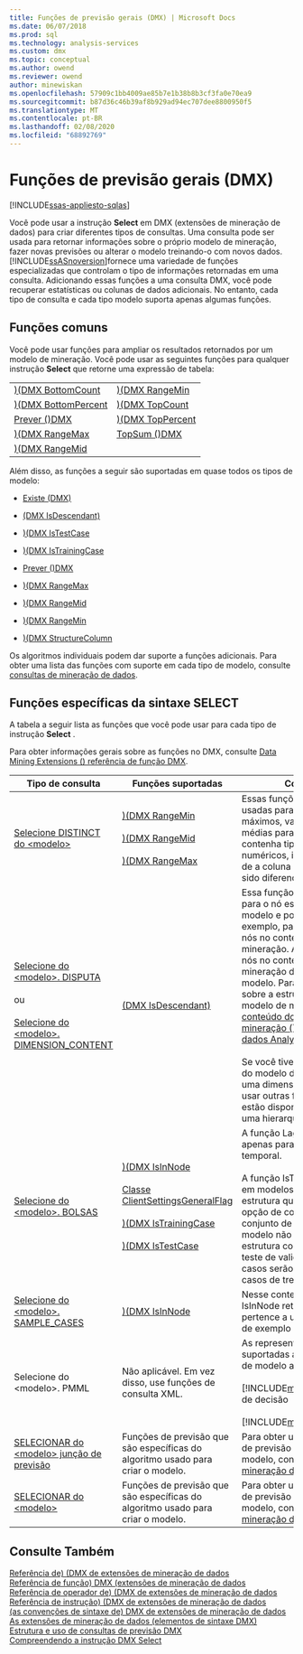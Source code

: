 ```yaml
---
title: Funções de previsão gerais (DMX) | Microsoft Docs
ms.date: 06/07/2018
ms.prod: sql
ms.technology: analysis-services
ms.custom: dmx
ms.topic: conceptual
ms.author: owend
ms.reviewer: owend
author: minewiskan
ms.openlocfilehash: 57909c1bb4009ae85b7e1b38b8b3cf3fa0e70ea9
ms.sourcegitcommit: b87d36c46b39af8b929ad94ec707dee8800950f5
ms.translationtype: MT
ms.contentlocale: pt-BR
ms.lasthandoff: 02/08/2020
ms.locfileid: "68892769"
---
```

# <a name="general-prediction-functions-dmx"></a>Funções de previsão gerais (DMX)
[!INCLUDE[ssas-appliesto-sqlas](../includes/ssas-appliesto-sqlas.md)]

  Você pode usar a instrução **Select** em DMX (extensões de mineração de dados) para criar diferentes tipos de consultas. Uma consulta pode ser usada para retornar informações sobre o próprio modelo de mineração, fazer novas previsões ou alterar o modelo treinando-o com novos dados. [!INCLUDE[ssASnoversion](../includes/ssasnoversion-md.md)]fornece uma variedade de funções especializadas que controlam o tipo de informações retornadas em uma consulta. Adicionando essas funções a uma consulta DMX, você pode recuperar estatísticas ou colunas de dados adicionais. No entanto, cada tipo de consulta e cada tipo modelo suporta apenas algumas funções.  
  
## <a name="common-functions"></a>Funções comuns  
 Você pode usar funções para ampliar os resultados retornados por um modelo de mineração. Você pode usar as seguintes funções para qualquer instrução **Select** que retorne uma expressão de tabela:  
  
|||  
|-|-|  
|[&#41;&#40;DMX BottomCount](../dmx/bottomcount-dmx.md)|[&#41;&#40;DMX RangeMin](../dmx/rangemin-dmx.md)|  
|[&#41;&#40;DMX BottomPercent](../dmx/bottompercent-dmx.md)|[&#41;&#40;DMX TopCount](../dmx/topcount-dmx.md)|  
|[Prever &#40;&#41;DMX](../dmx/predict-dmx.md)|[&#41;&#40;DMX TopPercent](../dmx/toppercent-dmx.md)|  
|[&#41;&#40;DMX RangeMax](../dmx/rangemax-dmx.md)|[TopSum &#40;&#41;DMX](../dmx/topsum-dmx.md)|  
|[&#41;&#40;DMX RangeMid](../dmx/rangemid-dmx.md)||  
  
 Além disso, as funções a seguir são suportadas em quase todos os tipos de modelo:  
  
-   [Existe &#40;DMX&#41;](../dmx/exists-dmx.md)  
  
-   [&#40;DMX IsDescendant&#41;](../dmx/isdescendant-dmx.md)  
  
-   [&#41;&#40;DMX IsTestCase](../dmx/istestcase-dmx.md)  
  
-   [&#41;&#40;DMX IsTrainingCase](../dmx/istrainingcase-dmx.md)  
  
-   [Prever &#40;&#41;DMX](../dmx/predict-dmx.md)  
  
-   [&#41;&#40;DMX RangeMax](../dmx/rangemax-dmx.md)  
  
-   [&#41;&#40;DMX RangeMid](../dmx/rangemid-dmx.md)  
  
-   [&#41;&#40;DMX RangeMin](../dmx/rangemin-dmx.md)  
  
-   [&#41;&#40;DMX StructureColumn](../dmx/structurecolumn-dmx.md)  
  
 Os algoritmos individuais podem dar suporte a funções adicionais. Para obter uma lista das funções com suporte em cada tipo de modelo, consulte [consultas de mineração de dados](https://docs.microsoft.com/analysis-services/data-mining/data-mining-queries).  
  
## <a name="functions-specific-to-select-syntax"></a>Funções específicas da sintaxe SELECT  
 A tabela a seguir lista as funções que você pode usar para cada tipo de instrução **Select** .  
  
 Para obter informações gerais sobre as funções no DMX, consulte [Data Mining Extensions &#40;&#41; referência de função DMX](../dmx/data-mining-extensions-dmx-function-reference.md).  
  
|Tipo de consulta|Funções suportadas|Comentários|  
|----------------|-------------------------|-------------|  
|[Selecione DISTINCT do \<modelo>](../dmx/select-distinct-from-model-dmx.md)|[&#41;&#40;DMX RangeMin](../dmx/rangemin-dmx.md)<br /><br /> [&#41;&#40;DMX RangeMid](../dmx/rangemid-dmx.md)<br /><br /> [&#41;&#40;DMX RangeMax](../dmx/rangemax-dmx.md)|Essas funções podem ser usadas para fornecer valores máximos, valores mínimos e médias para qualquer coluna que contenha tipos de dados numéricos, independentemente de a coluna ser contínua ou ter sido diferenciada.|  
|[Selecione do \<modelo>. DISPUTA](../dmx/select-from-model-content-dmx.md)<br /><br /> ou<br /><br /> [Selecione do \<modelo>. DIMENSION_CONTENT](../dmx/select-from-model-dimension-content-dmx.md)|[&#40;DMX IsDescendant&#41;](../dmx/isdescendant-dmx.md)|Essa função recupera nós filho para o nó especificado no modelo e pode ser usada, por exemplo, para iterar através de nós no conteúdo do modelo de mineração. A organização dos nós no conteúdo do modelo de mineração depende do tipo de modelo. Para obter informações sobre a estrutura de cada tipo de modelo de mineração, consulte [conteúdo do modelo de mineração &#40;&#41;de mineração de dados Analysis Services ](https://docs.microsoft.com/analysis-services/data-mining/mining-model-content-analysis-services-data-mining).<br /><br /> Se você tiver salvo o conteúdo do modelo de mineração como uma dimensão, também poderá usar outras funções MDX que estão disponíveis para consultar uma hierarquia de atributo.|  
|[Selecione do \<modelo>. BOLSAS](../dmx/select-from-model-cases-dmx.md)|[&#41;&#40;DMX IsInNode](../dmx/isinnode-dmx.md)<br /><br /> [Classe ClientSettingsGeneralFlag](../relational-databases/wmi-provider-configuration-classes/clientsettingsgeneralflag-class/clientsettingsgeneralflag-class.md)<br /><br /> [&#41;&#40;DMX IsTrainingCase](../dmx/istrainingcase-dmx.md)<br /><br /> [&#41;&#40;DMX IsTestCase](../dmx/istestcase-dmx.md)|A função Lag tem suporte apenas para modelos de série temporal.<br /><br /> A função IsTestCase tem suporte em modelos baseados em uma estrutura que foi criada usando a opção de controle para criar um conjunto de dados de teste. Se o modelo não for baseado em uma estrutura com um conjunto de teste de validação, todos os casos serão considerados como casos de treinamento.|  
|[Selecione do \<modelo>. SAMPLE_CASES](../dmx/select-from-model-sample-cases-dmx.md)|[&#41;&#40;DMX IsInNode](../dmx/isinnode-dmx.md)|Nesse contexto, a função IsInNode retorna um caso que pertence a um conjunto de casos de exemplo ideais.|  
|Selecione do \<modelo>. PMML|Não aplicável. Em vez disso, use funções de consulta XML.|As representações PMML são suportadas apenas pelos tipos de modelo a seguir:<br /><br /> [!INCLUDE[msCoName](../includes/msconame-md.md)]Árvores de decisão<br /><br /> [!INCLUDE[msCoName](../includes/msconame-md.md)]Clustering|  
|[SELECIONAR do \<modelo> junção de previsão](../dmx/select-from-model-prediction-join-dmx.md)|Funções de previsão que são específicas do algoritmo usado para criar o modelo.|Para obter uma lista de funções de previsão para cada tipo de modelo, consulte [consultas de mineração de dados](https://docs.microsoft.com/analysis-services/data-mining/data-mining-queries).|  
|[SELECIONAR do \<modelo>](../dmx/select-from-model-dmx.md)|Funções de previsão que são específicas do algoritmo usado para criar o modelo.|Para obter uma lista de funções de previsão para cada tipo de modelo, consulte [consultas de mineração de dados](https://docs.microsoft.com/analysis-services/data-mining/data-mining-queries).|  
  
## <a name="see-also"></a>Consulte Também  
 [Referência de&#41; &#40;DMX de extensões de mineração de dados](../dmx/data-mining-extensions-dmx-reference.md)   
 [Referência de função&#41; DMX &#40;extensões de mineração de dados](../dmx/data-mining-extensions-dmx-function-reference.md)   
 [Referência de operador de&#41; &#40;DMX de extensões de mineração de dados](../dmx/data-mining-extensions-dmx-operator-reference.md)   
 [Referência de instrução&#41; &#40;DMX de extensões de mineração de dados](../dmx/data-mining-extensions-dmx-statements.md)   
 [&#40;as convenções de sintaxe de&#41; DMX de extensões de mineração de dados](../dmx/data-mining-extensions-dmx-syntax-conventions.md)   
 [As extensões de mineração de dados &#40;elementos de sintaxe DMX&#41;](../dmx/data-mining-extensions-dmx-syntax-elements.md)   
 [Estrutura e uso de consultas de previsão DMX](../dmx/structure-and-usage-of-dmx-prediction-queries.md)   
 [Compreendendo a instrução DMX Select](../dmx/understanding-the-dmx-select-statement.md)  
  
  
